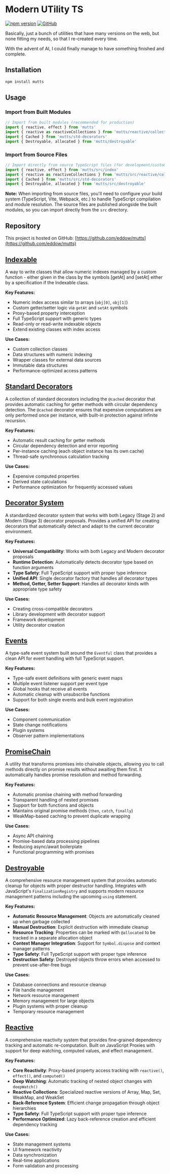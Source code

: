 # Modern UTility TS

[![npm version](https://badge.fury.io/js/mutts.svg)](https://badge.fury.io/js/mutts)
[![GitHub](https://img.shields.io/github/license/eddow/mutts)](https://github.com/eddow/mutts/blob/main/LICENSE)

Basically, just a bunch of utilities that have many versions on the web, but none fitting my needs, so that I re-created every time.

With the advent of AI, I could finally manage to have something finished and complete.

## Installation

```bash
npm install mutts
```

## Usage

### Import from Built Modules

```typescript
// Import from built modules (recommended for production)
import { reactive, effect } from 'mutts'
import { reactive as reactiveCollections } from 'mutts/reactive/collections'
import { Cached } from 'mutts/std-decorators'
import { Destroyable, allocated } from 'mutts/destroyable'
```

### Import from Source Files

```typescript
// Import directly from source TypeScript files (for development/custom builds)
import { reactive, effect } from 'mutts/src/index'
import { reactive as reactiveCollections } from 'mutts/src/reactive/collections'
import { Cached } from 'mutts/src/std-decorators'
import { Destroyable, allocated } from 'mutts/src/destroyable'
```

**Note:** When importing from source files, you'll need to configure your build system (TypeScript, Vite, Webpack, etc.) to handle TypeScript compilation and module resolution. The source files are published alongside the built modules, so you can import directly from the `src` directory.

## Repository

This project is hosted on GitHub: [https://github.com/eddow/mutts](https://github.com/eddow/mutts)

## [Indexable](./docs/indexable.md)

A way to write classes that allow numeric indexes managed by a custom function - either given in the class by the symbols [getAt] and [setAt] either by a specification if the Indexable class.

**Key Features:**
- Numeric index access similar to arrays (`obj[0]`, `obj[1]`)
- Custom getter/setter logic via `getAt` and `setAt` symbols
- Proxy-based property interception
- Full TypeScript support with generic types
- Read-only or read-write indexable objects
- Extend existing classes with index access

**Use Cases:**
- Custom collection classes
- Data structures with numeric indexing
- Wrapper classes for external data sources
- Immutable data structures
- Performance-optimized access patterns

## [Standard Decorators](./docs/std-decorators.md)

A collection of standard decorators including the `@cached` decorator that provides automatic caching for getter methods with circular dependency detection. The `@cached` decorator ensures that expensive computations are only performed once per instance, with built-in protection against infinite recursion.

**Key Features:**
- Automatic result caching for getter methods
- Circular dependency detection and error reporting
- Per-instance caching (each object instance has its own cache)
- Thread-safe synchronous calculation tracking

**Use Cases:**
- Expensive computed properties
- Derived state calculations
- Performance optimization for frequently accessed values

## [Decorator System](./docs/decorator.md)

A standardized decorator system that works with both Legacy (Stage 2) and Modern (Stage 3) decorator proposals. Provides a unified API for creating decorators that automatically detect and adapt to the current decorator environment.

**Key Features:**
- **Universal Compatibility**: Works with both Legacy and Modern decorator proposals
- **Runtime Detection**: Automatically detects decorator type based on function arguments
- **Type Safety**: Full TypeScript support with proper type inference
- **Unified API**: Single decorator factory that handles all decorator types
- **Method, Getter, Setter Support**: Handles all decorator kinds with appropriate type safety

**Use Cases:**
- Creating cross-compatible decorators
- Library development with decorator support
- Framework development
- Utility decorator creation

## [Events](./docs/events.md)

A type-safe event system built around the `Eventful` class that provides a clean API for event handling with full TypeScript support.

**Key Features:**
- Type-safe event definitions with generic event maps
- Multiple event listener support per event type
- Global hooks that receive all events
- Automatic cleanup with unsubscribe functions
- Support for both single events and bulk event registration

**Use Cases:**
- Component communication
- State change notifications
- Plugin systems
- Observer pattern implementations

## [PromiseChain](./docs/promiseChain.md)

A utility that transforms promises into chainable objects, allowing you to call methods directly on promise results without awaiting them first. It automatically handles promise resolution and method forwarding.

**Key Features:**
- Automatic promise chaining with method forwarding
- Transparent handling of nested promises
- Support for both functions and objects
- Maintains original promise methods (`then`, `catch`, `finally`)
- WeakMap-based caching to prevent duplicate wrapping

**Use Cases:**
- Async API chaining
- Promise-based data processing pipelines
- Reducing async/await boilerplate
- Functional programming with promises

## [Destroyable](./docs/destroyable.md)

A comprehensive resource management system that provides automatic cleanup for objects with proper destructor handling. Integrates with JavaScript's `FinalizationRegistry` and supports modern resource management patterns including the upcoming `using` statement.

**Key Features:**
- **Automatic Resource Management**: Objects are automatically cleaned up when garbage collected
- **Manual Destruction**: Explicit destruction with immediate cleanup
- **Resource Tracking**: Properties can be marked with `@allocated` to be tracked in a separate allocation object
- **Context Manager Integration**: Support for `Symbol.dispose` and context manager patterns
- **Type Safety**: Full TypeScript support with proper type inference
- **Destruction Safety**: Destroyed objects throw errors when accessed to prevent use-after-free bugs

**Use Cases:**
- Database connections and resource cleanup
- File handle management
- Network resource management
- Memory management for large objects
- Plugin systems with proper cleanup
- Temporary resource management

## [Reactive](./docs/reactive.md)

A comprehensive reactivity system that provides fine-grained dependency tracking and automatic re-computation. Built on JavaScript Proxies with support for deep watching, computed values, and effect management.

**Key Features:**
- **Core Reactivity**: Proxy-based property access tracking with `reactive()`, `effect()`, and `computed()`
- **Deep Watching**: Automatic tracking of nested object changes with `deepWatch()`
- **Reactive Collections**: Specialized reactive versions of Array, Map, Set, WeakMap, and WeakSet
- **Back-Reference System**: Efficient change propagation through object hierarchies
- **Type Safety**: Full TypeScript support with proper type inference
- **Performance Optimized**: Lazy back-reference creation and efficient dependency tracking

**Use Cases:**
- State management systems
- UI framework reactivity
- Data synchronization
- Real-time applications
- Form validation and processing